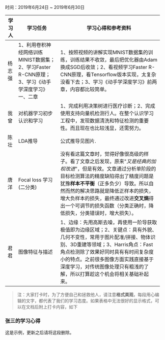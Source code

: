 时间：2019年6月24日 ~ 2019年6月30日

学习人|学习任务|学习心得和参考资料
------ | ------ | ------ 
杨志强 | 1、利用卷积神经网络训练MINIST数据集；2、学习Faster R-CNN原理；3、学习《动手学深度学习》一、二章| 1、按照视频的讲解实现MNIST数据集的训练，训练结果不收敛，最后把优化器由Adam换成SGD后收敛；2、看视频学习Faster R-CNN原理，看Tensorflow版本实现，太复杂没看下去；3、学习《动手学深度学习》前两章，内容都比较简单。
我曾 |对机器学习初步认识和学习| 1、完成利用决策树进行医疗诊断；2、完成使用支持向量机检测行人。在整个认识学习工程中，发现数据清洗和特征检测的重要性。而且现在也比较浅显，还需努力。
陈壮 |LDA推导| 公式推导见图片.
唐洋 | Focal loss 学习(二分类) | 没有看这篇文章时，觉得好像很高级的样子。看了文章之后发现，原来"*又是经典的加权改进*"，但是有效。文章通过分析单阶段的目标检测算法的精度缺陷得出了精度问题是犹豫**样本不平衡**（正多负少）导致。所以自然而然的解决思路就是降低正样本的损失，增大负样本的损失，最终通过改进**交叉熵**得出一个可调节的损失函数（分类正确时，降低损失，分类错误时，增大损失）。
君君 | 图像特征与描述 | 1、边缘：先用高斯去噪，再使用一阶导获取极值即为边缘区域；2、关键点：具有外貌、几何不变性，常用于图片配准/拼接、物体识别、3D重建等领域；3、Harris角点：Fast角点检测除了效果好同时具有有时间复杂度小的特点。之前很多图像方面实践直接基于深度学习，对传统图像处理只有粗浅的了解，所以打算趁这个机会将相关基础补起来。
> 注：大家打卡时，为了方便自己和拯救他人，请注意**格式美观**，每段用心编辑的文字，都代表了我们的学习态度。如果表格中无法很好的显示格式，可以在文档后附上打卡内容，如下

### 张三的学习心得
这是示例，更新之后请将这段删除。
